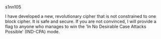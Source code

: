 s1nn105

I have developed a new, revolutionary cipher that is not constrained to one block cipher. It is safe and secure. If you are not convinced, I will provide a flag to anyone who manages to win the 'In No Desirable Case Attacks Possible' (IND-CPA) mode.
